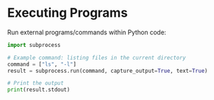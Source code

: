 # Executing Programs

Run external programs/commands within Python code:
```py
import subprocess

# Example command: listing files in the current directory
command = ["ls", "-l"]
result = subprocess.run(command, capture_output=True, text=True)

# Print the output
print(result.stdout)
```
